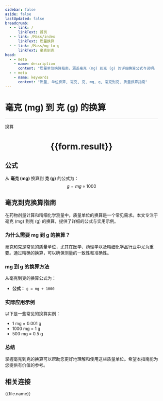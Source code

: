 ```yaml
---
sidebar: false
aside: false
lastUpdated: false
breadcrumb:
  - - link: /
      linkText: 首页
  - - link: /Mass/index
      linkText: 质量换算
  - - link: /Mass/mg-to-g
      linkText: 毫克到克
head:
  - - meta
    - name: description
      content: "质量单位换算指南，涵盖毫克 (mg) 到克 (g) 的详细换算公式与说明。"
  - - meta
    - name: keywords
      content: "质量, 单位换算, 毫克, 克, mg, g, 毫克到克, 质量换算指南"
---
```

# 毫克 (mg) 到 克 (g) 的换算
---
<script setup>
import { onMounted, reactive, inject, ref } from 'vue'
import { NButton, NForm, NFormItem, NInput, NInputNumber, NSelect, NCard, useMessage,NGrid ,NGi } from 'naive-ui'
import { defineClientComponent } from 'vitepress'
import { Mass } from '../../files';

const convert = inject('convert')

const form = reactive({
  number: null,
  result: '',
})

const convertHandler = () => {
  if (form.number !== null && !isNaN(form.number)) {
    const convertedValue = parseFloat(form.number) / 1000
    form.result = `${form.number}mg = ${convertedValue.toFixed(4)}g`
  } else {
    form.result = '请输入有效的数值。'
  }
}
</script>

<n-form size="large" :model="form">
  <n-form-item label="毫克 (mg)">
    <n-input-number v-model:value="form.number" placeholder="输入毫克" style="width: 100%" />
  </n-form-item>
  <n-form-item>
    <n-button type="info" @click="convertHandler" block>换算</n-button>
  </n-form-item>
</n-form>

<n-card  embedded :bordered="false" hoverable>
  <div  style="text-align:center">
    <h1>{{form.result}}</h1>
  </div>
</n-card>

## 公式

从 **毫克 (mg)** 换算到 **克 (g)** 的公式为：
$$ g = mg \div 1000 $$

## 毫克到克换算指南

在药物剂量计算和精细化学测量中，质量单位的换算是一个常见需求。本文专注于毫克 (mg) 到克 (g) 的换算，提供了详细的公式与实用示例。

### 为什么需要 mg 到 g 的换算？

毫克和克是常见的质量单位，尤其在医学、药理学以及精细化学品行业中尤为重要。通过精确的换算，可以确保测量的一致性和准确性。

### mg 到 g 的换算方法

从毫克到克的换算公式为：

- **公式：** `g = mg ÷ 1000`

### 实际应用示例

以下是一些常见的换算实例：

- 1 mg = 0.001 g
- 1000 mg = 1 g
- 500 mg = 0.5 g

### 总结

掌握毫克到克的换算可以帮助您更好地理解和使用这些质量单位。希望本指南能为您提供有价值的参考。

## 相关连接
<n-grid x-gap="12" :cols="2">
  <n-gi v-for="(file, index) in Mass" :key="index">
    <n-button
      text
      tag="a"
      :href="file.path"
      type="info"
    >
      {{file.name}}
    </n-button>
  </n-gi>
</n-grid>